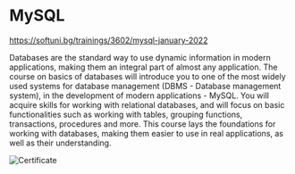   
#  MySQL
https://softuni.bg/trainings/3602/mysql-january-2022

Databases are the standard way to use dynamic information in modern applications, making them an integral part of almost any application. The course on basics of databases will introduce you to one of the most widely used systems for database management (DBMS - Database management system), in the development of modern applications - MySQL. You will acquire skills for working with relational databases, and will focus on basic functionalities such as working with tables, grouping functions, transactions, procedures and more. This course lays the foundations for working with databases, making them easier to use in real applications, as well as their understanding.


![Certificate](https://github.com/salichalak/SoftUni/blob/main/MySQL/MySQL%20-%20January%202022%20-%20Certificate.jpeg)
